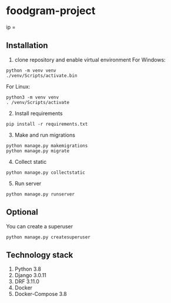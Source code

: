# foodgram-project

ip = 

## Installation

1. clone repository and enable virtual environment
For Windows:
```
python -m venv venv
./venv/Scripts/activate.bin
```
For Linux:
```
python3 -m venv venv
. /venv/Scripts/activate
```
2. Install requirements
```
pip install -r requirements.txt
```
3. Make and run migrations
```
python manage.py makemigrations
python manage.py migrate
```
4. Collect static
```
python manage.py collectstatic
```
5. Run server
```
python manage.py runserver
```
## Optional
You can create a superuser
```
python manage.py createsuperuser
```
## Technology stack

1. Python 3.8
2. Django 3.0.11
3. DRF 3.11.0
4. Docker
5. Docker-Compose 3.8
